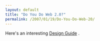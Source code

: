 ```yaml
---
layout: default
title: "Do You Do Web 2.0?"
permalink: /2007/01/19/Do-You-Do-Web-20/
---
```


Here's an interesting <a href="http://www.webdesignfromscratch.com/web-2.0-design-style-guide.cfm" target="_blank">Design Guide</a> .